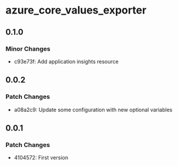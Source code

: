 # azure_core_values_exporter

## 0.1.0

### Minor Changes

- c93e73f: Add application insights resource

## 0.0.2

### Patch Changes

- a08a2c9: Update some configuration with new optional variables

## 0.0.1

### Patch Changes

- 4104572: First version
